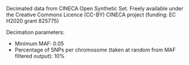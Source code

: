 Decimated data from CINECA Open Synthetic Set. Freely available under the Creative Commons Licence (CC-BY) CINECA project (funding: EC H2020 grant 825775)

Decimation parameters:
  + Minimum MAF: 0.05
  + Percentage of SNPs per chromosome (taken at random from MAF filtered output): 10%
